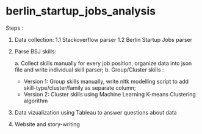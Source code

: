 # berlin_startup_jobs_analysis
Steps :
1. Data collection: 
    1.1 Stackoverflow parser
    1.2 Berlin Startup Jobs parser
    
2. Parse BSJ skills:

    a. Collect skills manually for every job position, organize data into json file and write individual skill parser;
    b. Group/Cluster skills :
    
    - Version 1: Group skills manually, write nltk modelling script to add skill-type/cluster/family as separate column;
    - Version 2: Cluster skills using Machine Learning K-means Clustering algorithm
    
3. Data vizualization using Tableau to answer questions about data
4. Website and story-writing 
